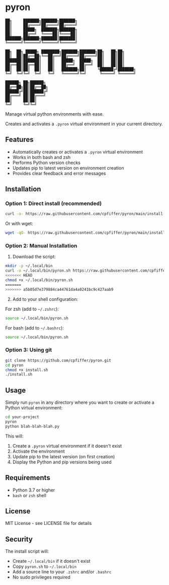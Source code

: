 # pyron

```
██╗     ███████╗███████╗███████╗
██║     ██╔════╝██╔════╝██╔════╝
██║     █████╗  ███████╗███████╗
██║     ██╔══╝  ╚════██║╚════██║
███████╗███████╗███████║███████║
╚══════╝╚══════╝╚══════╝╚══════╝

██╗  ██╗ █████╗ ████████╗███████╗███████╗██╗   ██╗██╗
██║  ██║██╔══██╗╚══██╔══╝██╔════╝██╔════╝██║   ██║██║
███████║███████║   ██║   █████╗  █████╗  ██║   ██║██║
██╔══██║██╔══██║   ██║   ██╔══╝  ██╔══╝  ██║   ██║██║
██║  ██║██║  ██║   ██║   ███████╗██║     ╚██████╔╝███████╗
╚═╝  ╚═╝╚═╝  ╚═╝   ╚═╝   ╚══════╝╚═╝      ╚═════╝ ╚══════╝

██████╗ ██╗██████╗
██╔══██╗██║██╔══██╗
██████╔╝██║██████╔╝
██╔═══╝ ██║██╔═══╝
██║     ██║██║
╚═╝     ╚═╝╚═╝
```

Manage virtual python environments with ease.

Creates and activates a `.pyron` virtual environment in your current directory.

## Features

- Automatically creates or activates a `.pyron` virtual environment
- Works in both bash and zsh
- Performs Python version checks
- Updates pip to latest version on environment creation
- Provides clear feedback and error messages

## Installation

### Option 1: Direct install (recommended)
```bash
curl -o- https://raw.githubusercontent.com/cpfiffer/pyron/main/install.sh | bash
```
Or with wget:
```bash
wget -qO- https://raw.githubusercontent.com/cpfiffer/pyron/main/install.sh | bash
```

### Option 2: Manual Installation

1. Download the script:
```bash
mkdir -p ~/.local/bin
curl -o ~/.local/bin/pyron.sh https://raw.githubusercontent.com/cpfiffer/pyron/main/pyron.sh
<<<<<<< HEAD
chmod +x ~/.local/bin/pyron.sh
=======
>>>>>>> a5b05d7e379884ca44761da4a0241bc9c427aab9
```

2. Add to your shell configuration:

For zsh (add to `~/.zshrc`):
```zsh
source ~/.local/bin/pyron.sh
```

For bash (add to `~/.bashrc`):
```bash
source ~/.local/bin/pyron.sh
```

### Option 3: Using git

```bash
git clone https://github.com/cpfiffer/pyron.git
cd pyron
chmod +x install.sh
./install.sh
```

## Usage

Simply run `pyron` in any directory where you want to create or activate a Python virtual environment:

```bash
cd your-project
pyron
python blah-blah-blah.py
```

This will:
1. Create a `.pyron` virtual environment if it doesn't exist
2. Activate the environment
3. Update pip to the latest version (on first creation)
4. Display the Python and pip versions being used

## Requirements

- Python 3.7 or higher
- `bash` or `zsh` shell

## License

MIT License - see LICENSE file for details

## Security

The install script will:
- Create `~/.local/bin` if it doesn't exist
- Copy `pyron.sh` to `~/.local/bin`
- Add a source line to your `.zshrc` and/or `.bashrc`
- No sudo privileges required
